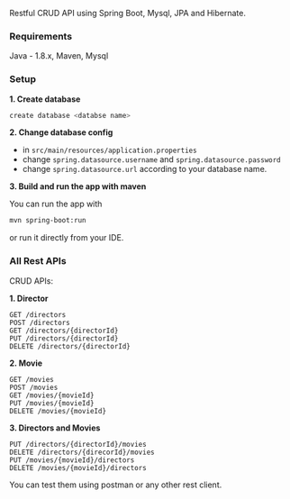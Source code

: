 Restful CRUD API using Spring Boot, Mysql, JPA and Hibernate.

### Requirements

Java - 1.8.x, Maven, Mysql 

### Setup

**1. Create database**
```bash
create database <databse name>
```

**2. Change database config**

+ in `src/main/resources/application.properties`
+ change `spring.datasource.username` and `spring.datasource.password` 
+ change `spring.datasource.url` according to your database name. 

**3. Build and run the app with maven**

You can run the app with

```bash
mvn spring-boot:run
```
or run it directly from your IDE. 

### All Rest APIs

CRUD APIs: 

**1. Director**

    GET /directors
    POST /directors
    GET /directors/{directorId}
    PUT /directors/{directorId}
    DELETE /directors/{directorId}
    
 **2. Movie**
  
    GET /movies
    POST /movies
    GET /movies/{movieId}
    PUT /movies/{movieId}
    DELETE /movies/{movieId}
   
 **3. Directors and Movies**
 
    PUT /directors/{directorId}/movies
    DELETE /directors/{direcorId}/movies
    PUT /movies/{movieId}/directors
    DELETE /movies/{movieId}/directors
   

You can test them using postman or any other rest client.
